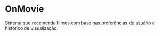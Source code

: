 # OnMovie
Sistema que recomenda filmes com base nas preferências do usuário e histórico de visualização.
